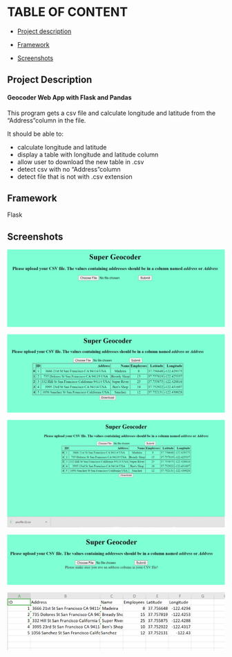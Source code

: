 # TABLE OF CONTENT

* [Project description](#project-description)

* [Framework](#framework)

* [Screenshots](#screenshots)

  

## Project Description

#### Geocoder Web App with Flask and Pandas

This program gets a csv file and calculate longitude and latitude from the “Address”column in the file.

It should be able to:

- calculate longitude and latitude
- display a table with longitude and latitude column
- allow user to download the new table in .csv
- detect csv with no “Address”column
- detect file that is not with .csv extension

## Framework

Flask

## Screenshots

![geocoder](Screenshots/geocoder.jpg)

![geocoderupload](Screenshots/geocoderupload.jpg)

![geocoderdownload](Screenshots/geocoderdownload.jpg)

![geocodererror](Screenshots/geocodererror.jpg)

![image-20210621000053763](Screenshots/newcsv.jpg)